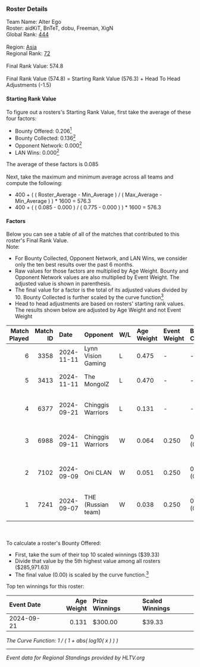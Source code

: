 ### Roster Details<br />
Team Name: Alter Ego<br />
Roster: aidKiT, BnTeT, dobu, Freeman, XigN<br />
Global Rank: [444](../../standings_global_2025_02_28.md)<br />
<br />
Region: [Asia]( ../../standings_asia_2025_02_28.md)<br />
Regional Rank: [72]( ../../standings_asia_2025_02_28.md)<br />
<br />
Final Rank Value:  574.8<br />
<br />
Final Rank Value (574.8) = Starting Rank Value (576.3) + Head To Head Adjustments (-1.5)<br />

#### Starting Rank Value<br />
To figure out a rosters's Starting Rank Value, first take the average of these four factors:<br />
- Bounty Offered: 0.206[<sup>1</sup>](#table2)
- Bounty Collected: 0.136[<sup>2</sup>](#table1)
- Opponent Network: 0.000[<sup>2</sup>](#table1)
- LAN Wins: 0.000[<sup>2</sup>](#table1)

The average of these factors is 0.085<br />
<br />
Next, take the maximum and minimum average across all teams and compute the following:<br />
- 400 + ( ( Roster_Average - Min_Average ) / ( Max_Average - Min_Average ) ) * 1600 = 576.3
- 400 + ( ( 0.085 - 0.000 ) / ( 0.775 - 0.000 ) ) * 1600 = 576.3


#### Factors<br />
Below you can see a table of all of the matches that contributed to this roster's Final Rank Value.<br />
Note:<br />

- For Bounty Collected, Opponent Network, and LAN Wins, we consider only the ten best results over the past 6 months.
- Raw values for those factors are multiplied by Age Weight. Bounty and Opponent Network values are also multiplied by Event Weight. The adjusted value is shown in parenthesis.
- The final value for a factor is the total of its adjusted values divided by 10. Bounty Collected is further scaled by the curve function[<sup>3</sup>](#curveFunction)
- Head to head adjustments are based on rosters' starting rank values. The results shown below are adjusted by Age Weight and not Event Weight
<span id="table1"></span><br />


| Match Played | Match ID | Date       | Opponent           | W/L | Age Weight | Event Weight | Bounty Collected | Opponent Network | LAN Wins  | H2H Adj. | Roster                                    |
| -: | -: | :- | :- | :- | :- | :- | :- | :- | :- | -: | :- |
|            6 |     3358 | 2024-11-11 | Lynn Vision Gaming | L   | 0.475      | -            | -                | -                | -         |    -2.40 | aidKiT, BnTeT, dobu, Freeman, XigN        |
|            5 |     3413 | 2024-11-11 | The MongolZ        | L   | 0.470      | -            | -                | -                | -         |    -0.01 | aidKiT, BnTeT, dobu, Freeman, XigN        |
|            4 |     6377 | 2024-09-21 | Chinggis Warriors  | L   | 0.131      | -            | -                | -                | -         |    -1.65 | aidKiT, BnTeT, Freeman, WasteOfAmmo, XigN |
|            3 |     6988 | 2024-09-11 | Chinggis Warriors  | W   | 0.064      | 0.250        | 0.000 (0.000)    | 0.032 (0.001)    | 0 (0.000) |     1.22 | aidKiT, BnTeT, Freeman, WasteOfAmmo, XigN |
|            2 |     7102 | 2024-09-09 | Oni CLAN           | W   | 0.051      | 0.250        | 0.000 (0.000)    | 0.034 (0.000)    | 0 (0.000) |     0.88 | aidKiT, BnTeT, Freeman, WasteOfAmmo, XigN |
|            1 |     7241 | 2024-09-07 | THE (Russian team) | W   | 0.038      | 0.250        | 0.000 (0.000)    | 0.007 (0.000)    | 0 (0.000) |     0.44 | aidKiT, BnTeT, Freeman, WasteOfAmmo, XigN |

<br />
<span id="table2"></span><br />
To calculate a roster's Bounty Offered:<br />

- First, take the sum of their top 10 scaled winnings ($39.33)
- Divide that value by the 5th highest value among all rosters ($285,971.63)
- The final value (0.00) is scaled by the curve function.[<sup>3</sup>](#curveFunction)

Top ten winnings for this roster:<br />

| Event Date | Age Weight | Prize Winnings | Scaled Winnings |
| :- | -: | :- | :- |
| 2024-09-21 |      0.131 | $300.00        | $39.33          |


<span id="curveFunction"></span>_The Curve Function: 1 / ( 1 + abs( log10( x ) ) )_<br />

---
_Event data for Regional Standings provided by HLTV.org_<br />
